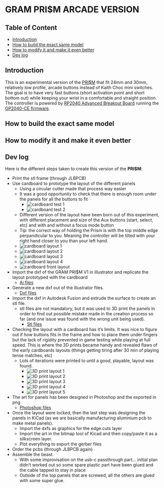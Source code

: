 # GRAM PRI$M ARCADE VERSION

## Table of Content
- [Introduction](#Introduction)
- [How to build the exact same model](#How-to-build-the-exact-same-model)
- [How to modify it and make it even better](#How-to-modify-it-and-make-it-even-better)
- [Dev log](#Dev-log)

## Introduction

This is an experimental version of the [PRI$M](https://github.com/GrammyMoney/GRAM-PRISM) that fit 24mm and 30mm, relatively low profile, arcade buttons instead of Kaith Choc mini switches.
The goal is to have very fast buttons (short activation point and short bottom out) while keeping your wrist in a comfortable and straight position.
The controller is powered by [RP2040 Advanced Breakout Board](https://github.com/OpenStickCommunity/Hardware/tree/main/RP2040%20Advanced%20Breakout%20Board) running the [GP2040-CE firmware](https://github.com/OpenStickCommunity/GP2040-CE).

## How to build the exact same model

## How to modify it and make it even better


## Dev log

Here is the different steps taken to create this version of the **PRI$M**:
- Print the stl frame (through JLBPCB)
- Use cardboard to prototype the layout of the different panels
    - Using a circular cutter made that process way easier
    - It was a good opportunity to check that there is enough room under the panels for all the buttons to fit
        - ![cardboard test 1](https://github.com/Avtom/GRAM-PRISM/blob/arcade-V1/Arcade%20%20v1/documentation/cardboard-check-room1.jpg "Card board test 1")
        - ![cardboard test 2](https://github.com/Avtom/GRAM-PRISM/blob/arcade-V1/Arcade%20%20v1/documentation/cardboard-check-room2.jpg "Card board test 2")
    - Different version of the layout have been born out of this experiment, with different placement and size of the Aux buttons (start, select, etc) and with and without a focus mode button
    - Tip: the correct way of holding the Prism is with the top middle edge perpandicular to you. Meaning the controller will be tilted with your right hand closer to you than your left hand.
    - ![cardboard layout 1](https://github.com/Avtom/GRAM-PRISM/blob/arcade-V1/Arcade%20%20v1/documentation/cardboard-layout1.jpg "Card layout test 1")
    - ![cardboard layout 2](https://github.com/Avtom/GRAM-PRISM/blob/arcade-V1/Arcade%20%20v1/documentation/cardboard-layout2.jpg "Card layout test 2")
    - ![cardboard layout 3](https://github.com/Avtom/GRAM-PRISM/blob/arcade-V1/Arcade%20%20v1/documentation/cardboard-layout3.jpg "Card layout test 3")
    - ![cardboard layout 4](https://github.com/Avtom/GRAM-PRISM/blob/arcade-V1/Arcade%20%20v1/documentation/cardboard-layout4.jpg "Card layout test 4")
    - ![cardboard front layout](https://github.com/Avtom/GRAM-PRISM/blob/arcade-V1/Arcade%20%20v1/documentation/cardboard-front-layout1.jpg "Card front layout")
- Import the dxf of the GRAM PRI$M V1 in illustrator and replicate the layout prototyped with the cardboard
    - [Ai files](https://github.com/Avtom/GRAM-PRISM/tree/arcade-V1/Arcade%20%20v1/illustrator)
- Generate a new dxf out of the illustrator files.
    - [Dxf files](https://github.com/Avtom/GRAM-PRISM/tree/arcade-V1/Arcade%20%20v1/dxf)
- Import the dxf in Autodesk Fusion and extrude the surface to create an stl file.
    - stl files are not mandatory, but it was used to 3D print the panels in order to find out possible mistake made in the creation process so far (and one issue was found with the wrong unit being used). 
        - [Stl files](https://github.com/Avtom/GRAM-PRISM/tree/arcade-V1/Arcade%20%20v1/stl/stl%202mm%20thick)
- Checking the layout with a cardboard has it’s limits. It was nice to figure out if how buttons fits in the frame and how to place them under fingers but the lack of rigidity prevented in game testing while playing at full speed. This is where the 3D prints became handy and revealed flaws of the early cardboards layouts (things getting tiring after 30 min of playing tense matches, etc)
    - Lots of iterations were printed to until a good, playable, layout was found.
      - ![3D print layout 1](https://github.com/Avtom/GRAM-PRISM/blob/arcade-V1/Arcade%20%20v1/documentation/3D-print-1.jpg "3D print layout 1")
      - ![3D print layout 2](https://github.com/Avtom/GRAM-PRISM/blob/arcade-V1/Arcade%20%20v1/documentation/3D-print-2.jpg "3D print layout 2")
      - ![3D print layout 3](https://github.com/Avtom/GRAM-PRISM/blob/arcade-V1/Arcade%20%20v1/documentation/3D-print-3.jpg "3D print layout 3")
      - ![3D print layout 4](https://github.com/Avtom/GRAM-PRISM/blob/arcade-V1/Arcade%20%20v1/documentation/3D-print-4.jpg "3D print layout 4")
      - ![3D print layout 5](https://github.com/Avtom/GRAM-PRISM/blob/arcade-V1/Arcade%20%20v1/documentation/3D-print-5.jpg "3D print layout 5")
- The art for panels has been designed in Photoshop and the exported in png
    - [Photoshop files](https://github.com/Avtom/GRAM-PRISM/tree/arcade-V1/Arcade%20%20v1/art)
- Once the layout were locked, then the last step was designing the panels in KiCad (as we are basically manufacturing aluminium pcb to make metal panels).
    - Import the dxfs as graphics for the edge.cuts layer
    - Import the art in the bitmap tool of Kicad and then copy/paste it as a silkscreen layer.
    - Plot everything to export the gerber files
- Order the pcbs (through JLBPCB again)
- Assemble the beast.
    - With some improvisation on the usb-c passthrough part… initial plan didn’t worked out so some spare plastic part have been glued and the cable tapped to stay in place
    - Outside of the top panels that are screwed, all the others are glued with some super glue.
